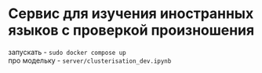 # Сервис для изучения иностранных языков с проверкой произношения

запускать - ```sudo docker compose up```  
про модельку - ```server/clusterisation_dev.ipynb```
